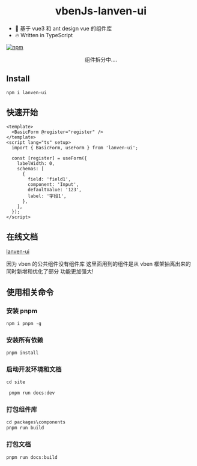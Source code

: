<h1 align="center">
    vbenJs-lanven-ui
</h1>

- 💪 基于 vue3 和 ant design vue 的组件库
- 🔥 Written in TypeScript

[![npm](https://img.shields.io/badge/npm-lanvenUi-red.svg)](https://www.npmjs.com/package/lanven-ui)

<p align="center">组件拆分中....</p>

## Install

```
npm i lanven-ui
```

## 快速开始

```vue
<template>
  <BasicForm @register="register" />
</template>
<script lang="ts" setup>
  import { BasicForm, useForm } from 'lanven-ui';

  const [register] = useForm({
    labelWidth: 0,
    schemas: [
      {
        field: 'field1',
        component: 'Input',
        defaultValue: '123',
        label: '字段1',
      },
    ],
  });
</script>
```

## 在线文档

[lanven-ui](https://chenxiaofie.github.io/lanvenUi/)

因为 vben 的公共组件没有组件库 这里面用到的组件是从 vben 框架抽离出来的同时新增和优化了部分 功能更加强大!

## 使用相关命令

### 安装 pnpm

```ts
npm i pnpm -g
```

### 安装所有依赖

```ts
pnpm install
```

### 启动开发环境和文档

```ts
cd site
```

```ts
 pnpm run docs:dev
```

### 打包组件库

```ts
cd packages\components
pnpm run build
```

### 打包文档

```ts
pnpm run docs:build
```
